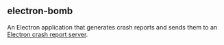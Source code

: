 ## electron-bomb

An Electron application that generates crash reports and sends them to an
[Electron crash report server].

[electron crash report server]:
	https://github.com/johnmuhl/electron-crash-report-server

